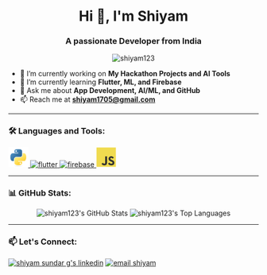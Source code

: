 <h1 align="center">Hi 👋, I'm Shiyam</h1>
<h3 align="center">A passionate Developer from India</h3>

<p align="center">
  <img src="https://komarev.com/ghpvc/?username=shiyam123&label=Profile%20views&color=0e75b6&style=flat" alt="shiyam123" />
</p>

- 🔭 I’m currently working on **My Hackathon Projects and AI Tools**
- 🌱 I’m currently learning **Flutter, ML, and Firebase**
- 💬 Ask me about **App Development, AI/ML, and GitHub**
- 📫 Reach me at **shiyam1705@gmail.com**

---

### 🛠️ Languages and Tools:
<p align="left">
  <a href="https://www.python.org" target="_blank" rel="noreferrer"> <img src="https://raw.githubusercontent.com/devicons/devicon/master/icons/python/python-original.svg" alt="python" width="40" height="40"/> </a>
  <a href="https://flutter.dev" target="_blank" rel="noreferrer"> <img src="https://www.vectorlogo.zone/logos/flutterio/flutterio-icon.svg" alt="flutter" width="40" height="40"/> </a>
  <a href="https://firebase.google.com/" target="_blank" rel="noreferrer"> <img src="https://www.vectorlogo.zone/logos/firebase/firebase-icon.svg" alt="firebase" width="40" height="40"/> </a>
  <a href="https://developer.mozilla.org/en-US/docs/Web/JavaScript" target="_blank" rel="noreferrer"> <img src="https://raw.githubusercontent.com/devicons/devicon/master/icons/javascript/javascript-original.svg" alt="javascript" width="40" height="40"/> </a>
</p>

---

### 📊 GitHub Stats:
<p align="center">
  <img src="https://github-readme-stats.vercel.app/api?username=shiyam123&show_icons=true&locale=en&theme=tokyonight&cache_seconds=1800" alt="shiyam123's GitHub Stats" />
  <img src="https://github-readme-stats.vercel.app/api/top-langs?username=shiyam123&show_icons=true&locale=en&layout=compact&theme=tokyonight&cache_seconds=1800" alt="shiyam123's Top Languages" />
</p>

---

### 📫 Let's Connect:
<p align="left">
  <a href="https://www.linkedin.com/in/shiyam-sundar-g/" target="_blank"><img align="center" src="https://raw.githubusercontent.com/rahuldkjain/github-profile-readme-generator/master/src/images/icons/Social/linked-in-alt.svg" alt="shiyam sundar g's linkedin" height="30" width="40" /></a>
  <a href="mailto:shiyam1705@gmail.com"><img align="center" src="https://cdn.jsdelivr.net/npm/simple-icons@3.0.1/icons/gmail.svg" alt="email shiyam" height="30" width="30" /></a>
</p>

